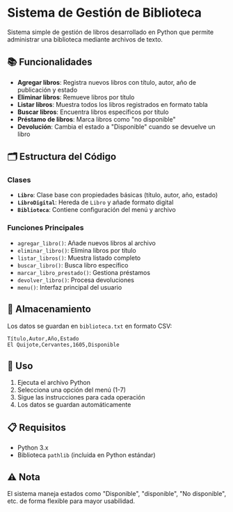 # Sistema de Gestión de Biblioteca

Sistema simple de gestión de libros desarrollado en Python que permite administrar una biblioteca mediante archivos de texto.

## 📚 Funcionalidades

- **Agregar libros**: Registra nuevos libros con título, autor, año de publicación y estado
- **Eliminar libros**: Remueve libros por título
- **Listar libros**: Muestra todos los libros registrados en formato tabla
- **Buscar libros**: Encuentra libros específicos por título
- **Préstamo de libros**: Marca libros como "no disponible" 
- **Devolución**: Cambia el estado a "Disponible" cuando se devuelve un libro

## 🗂️ Estructura del Código

### Clases
- **`Libro`**: Clase base con propiedades básicas (título, autor, año, estado)
- **`LibroDigital`**: Hereda de `Libro` y añade formato digital
- **`Biblioteca`**: Contiene configuración del menú y archivo

### Funciones Principales
- `agregar_libro()`: Añade nuevos libros al archivo
- `eliminar_libro()`: Elimina libros por título
- `listar_libros()`: Muestra listado completo
- `buscar_libro()`: Busca libro específico
- `marcar_libro_prestado()`: Gestiona préstamos
- `devolver_libro()`: Procesa devoluciones
- `menu()`: Interfaz principal del usuario

## 💾 Almacenamiento

Los datos se guardan en `biblioteca.txt` en formato CSV:
```
Título,Autor,Año,Estado
El Quijote,Cervantes,1605,Disponible
```

## 🚀 Uso

1. Ejecuta el archivo Python
2. Selecciona una opción del menú (1-7)
3. Sigue las instrucciones para cada operación
4. Los datos se guardan automáticamente

## 📋 Requisitos

- Python 3.x
- Biblioteca `pathlib` (incluida en Python estándar)

## ⚠️ Nota

El sistema maneja estados como "Disponible", "disponible", "No disponible", etc. de forma flexible para mayor usabilidad.
